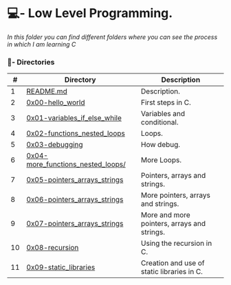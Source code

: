 # 💻- Low Level Programming.

_In this folder you can find different folders where you can see the process in which I am learning C_

### :file_folder:- Directories 

#|Directory|Description
---|---|---
1|[README.md](./README.md)| Description.
2|[0x00-hello_world](./0x00-hello_world)| First steps in C.
3|[0x01-variables_if_else_while](./0x01-variables_if_else_while)| Variables and conditional.
4|[0x02-functions_nested_loops](./0x02-functions_nested_loops)| Loops.
5|[0x03-debugging](./0x03-debugging)| How debug.
6|[0x04-more_functions_nested_loops/ ](./0x04-more_functions_nested_loops/)| More Loops.
7|[0x05-pointers_arrays_strings](./0x05-pointers_arrays_strings)| Pointers, arrays and strings.
8|[0x06-pointers_arrays_strings](./0x06-pointers_arrays_strings)| More pointers, arrays and strings.
9|[0x07-pointers_arrays_strings](./0x07-pointers_arrays_strings)| More and more pointers, arrays and strings.
10|[0x08-recursion](./0x08-recursion)| Using the recursion in C.
11|[0x09-static_libraries](./0x09-static_libraries)| Creation and use of static libraries in C.
